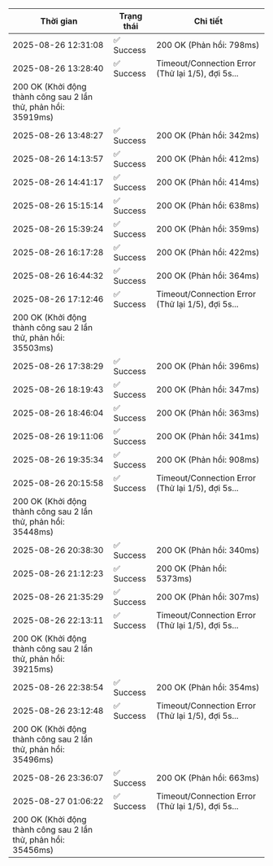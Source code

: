| Thời gian | Trạng thái | Chi tiết |
|---|---|---|
| 2025-08-26 12:31:08 | ✅ Success | 200 OK (Phản hồi: 798ms) |
| 2025-08-26 13:28:40 | ✅ Success | Timeout/Connection Error (Thử lại 1/5), đợi 5s...
200 OK (Khởi động thành công sau 2 lần thử, phản hồi: 35919ms) |
| 2025-08-26 13:48:27 | ✅ Success | 200 OK (Phản hồi: 342ms) |
| 2025-08-26 14:13:57 | ✅ Success | 200 OK (Phản hồi: 412ms) |
| 2025-08-26 14:41:17 | ✅ Success | 200 OK (Phản hồi: 414ms) |
| 2025-08-26 15:15:14 | ✅ Success | 200 OK (Phản hồi: 638ms) |
| 2025-08-26 15:39:24 | ✅ Success | 200 OK (Phản hồi: 359ms) |
| 2025-08-26 16:17:28 | ✅ Success | 200 OK (Phản hồi: 422ms) |
| 2025-08-26 16:44:32 | ✅ Success | 200 OK (Phản hồi: 364ms) |
| 2025-08-26 17:12:46 | ✅ Success | Timeout/Connection Error (Thử lại 1/5), đợi 5s...
200 OK (Khởi động thành công sau 2 lần thử, phản hồi: 35503ms) |
| 2025-08-26 17:38:29 | ✅ Success | 200 OK (Phản hồi: 396ms) |
| 2025-08-26 18:19:43 | ✅ Success | 200 OK (Phản hồi: 347ms) |
| 2025-08-26 18:46:04 | ✅ Success | 200 OK (Phản hồi: 363ms) |
| 2025-08-26 19:11:06 | ✅ Success | 200 OK (Phản hồi: 341ms) |
| 2025-08-26 19:35:34 | ✅ Success | 200 OK (Phản hồi: 908ms) |
| 2025-08-26 20:15:58 | ✅ Success | Timeout/Connection Error (Thử lại 1/5), đợi 5s...
200 OK (Khởi động thành công sau 2 lần thử, phản hồi: 35448ms) |
| 2025-08-26 20:38:30 | ✅ Success | 200 OK (Phản hồi: 340ms) |
| 2025-08-26 21:12:23 | ✅ Success | 200 OK (Phản hồi: 5373ms) |
| 2025-08-26 21:35:29 | ✅ Success | 200 OK (Phản hồi: 307ms) |
| 2025-08-26 22:13:11 | ✅ Success | Timeout/Connection Error (Thử lại 1/5), đợi 5s...
200 OK (Khởi động thành công sau 2 lần thử, phản hồi: 39215ms) |
| 2025-08-26 22:38:54 | ✅ Success | 200 OK (Phản hồi: 354ms) |
| 2025-08-26 23:12:48 | ✅ Success | Timeout/Connection Error (Thử lại 1/5), đợi 5s...
200 OK (Khởi động thành công sau 2 lần thử, phản hồi: 35496ms) |
| 2025-08-26 23:36:07 | ✅ Success | 200 OK (Phản hồi: 663ms) |
| 2025-08-27 01:06:22 | ✅ Success | Timeout/Connection Error (Thử lại 1/5), đợi 5s...
200 OK (Khởi động thành công sau 2 lần thử, phản hồi: 35456ms) |
